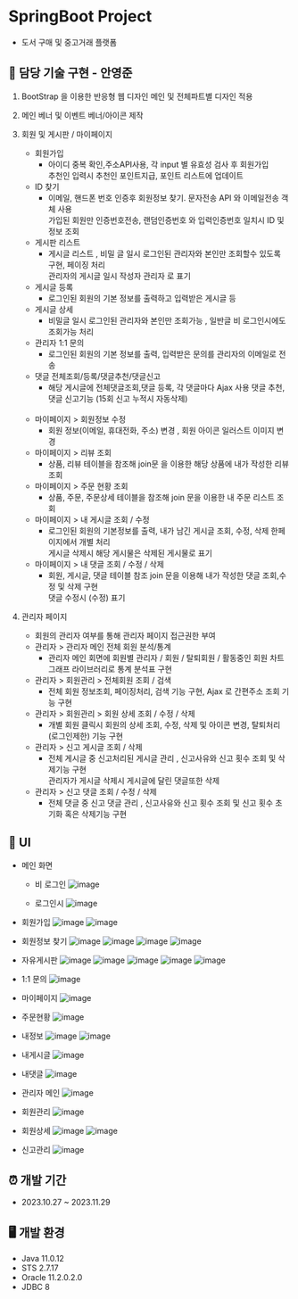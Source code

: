 # SpringBoot Project
* 도서 구매 및 중고거래 플랫폼

## 📌 담당 기술 구현 - 안영준 
1) BootStrap 을 이용한 반응형 웹 디자인 메인 및 전체파트별 디자인 적용
2) 메인 베너 및 이벤트 베너/아이콘 제작 
3) 회원 및 게시판 / 마이페이지
   * 회원가입
     - 아이디 중복 확인,주소API사용, 각 input 별 유효성 검사 후 회원가입  <br>
       추천인 입력시 추천인 포인트지급, 포인트 리스트에 업데이트
   * ID 찾기
     - 이메일, 핸드폰 번호 인증후 회원정보 찾기. 문자전송 API 와 이메일전송 객체 사용  <br>
       가입된 회원만 인증번호전송, 랜덤인증번호 와 입력인증번호 일치시 ID 및 정보 조회 
   * 게시판 리스트
     - 게시글 리스트 , 비밀 글 일시 로그인된 관리자와 본인만 조회할수 있도록 구현, 페이징 처리  <br>
     관리자의 게시글 일시 작성자 관리자 로 표기 
   * 게시글 등록
     - 로그인된 회원의 기본 정보를 출력하고 입력받은 게시글 등
   * 게시글 상세
     - 비밀글 일시 로그인된 관리자와 본인만 조회가능 , 일반글 비 로그인시에도 조회가능 처리
   * 관리자 1:1 문의
     - 로그인된 회원의 기본 정보를 출력, 입력받은 문의를 관리자의 이메일로 전송
   * 댓글 전체조회/등록/댓글추천/댓글신고
     - 해당 게시글에 전체댓글조회,댓글 등록, 각 댓글마다 Ajax 사용 댓글 추천, 댓글 신고기능 (15회 신고 누적시 자동삭제)
      <br>
   * 마이페이지 > 회원정보 수정
     - 회원 정보(이메일, 휴대전화, 주소) 변경 , 회원 아이콘 일러스트 이미지 변경 
   * 마이페이지 > 리뷰 조회
     - 상품, 리뷰 테이블을 참조해 join문 을 이용한 해당 상품에 내가 작성한 리뷰 조회
   * 마이페이지 > 주문 현황 조회
     - 상품, 주문, 주문상세 테이블을 참조해 join 문을 이용한 내 주문 리스트 조회
   * 마이페이지 > 내 게시글 조회 / 수정 
     - 로그인된 회원의 기본정보를 출력, 내가 남긴 게시글 조회, 수정, 삭제 한페이지에서 개별 처리  <br>
       게시글 삭제시 해당 게시물은 삭제된 게시물로 표기 
   * 마이페이지 > 내 댓글 조회 / 수정 / 삭제
     - 회원, 게시글, 댓글 테이블 참조 join 문을 이용해 내가 작성한 댓글 조회,수정 및 삭제 구현  <br>
       댓글 수정시 (수정) 표기
       
4) 관리자 페이지
   * 회원의 관리자 여부를 통해 관리자 페이지 접근권한 부여
   * 관리자 > 관리자 메인 전체 회원 분석/통계
     - 관리자 메인 회면에 회원별 관리자 / 회원 / 탈퇴회원 / 활동중인 회원 차트 그래프 라이브러리로 통계 분석표 구현
   * 관리자 > 회원관리 >  전체회원 조회 / 검색
     - 전체 회원 정보조회, 페이징처리, 검색 기능 구현, Ajax 로 간편주소 조회 기능 구현
   * 관리자 > 회원관리 >  회원 상세 조회 / 수정 / 삭제 
     - 개별 회원 클릭시 회원의 상세 조회, 수정, 삭제 및 아이콘 변경, 탈퇴처리(로그인제한) 기능 구현 
   * 관리자 > 신고 게시글 조회 / 삭제
     - 전체 게시글 중 신고처리된 게시글 관리 , 신고사유와 신고 횟수 조회 및 삭제기능 구현  <br>
       관리자가 게시글 삭제시 게시글에 달린 댓글또한 삭제 
   * 관리자 > 신고 댓글 조회 / 수정 / 삭제
     - 전체 댓글 중 신고 댓글 관리 , 신고사유와 신고 횟수 조회 및 신고 횟수 초기화 혹은 삭제기능 구현

## 📰 UI
* 메인 화면
  - 비 로그인
  ![image](https://github.com/ayj8487/DADOK/assets/78454625/d97195d0-840d-464a-8f6c-05c9b13063dd)

  - 로그인시 
  ![image](https://github.com/ayj8487/DADOK/assets/78454625/537aff49-83dc-4a0a-b341-5fca8d50e359)
* 회원가입
  ![image](https://github.com/ayj8487/DADOK/assets/78454625/b664be6d-3748-4ebb-a929-9c3b6f8862e0)
  ![image](https://github.com/ayj8487/DADOK/assets/78454625/4e08570b-55c2-42ba-8914-0a24fe23d773)
* 회원정보 찾기
  ![image](https://github.com/ayj8487/DADOK/assets/78454625/6c4d5af8-7803-4fbc-a4ee-f3edfaf68caa)
  ![image](https://github.com/ayj8487/DADOK/assets/78454625/26f72cdd-909f-421b-bf55-9bd2d6561758)
  ![image](https://github.com/ayj8487/DADOK/assets/78454625/0c98c1a8-c007-4a3b-acfc-939fb0ac2e26)
  ![image](https://github.com/ayj8487/DADOK/assets/78454625/fdf7c79a-64c5-4ee3-9969-1b5baebd1dc5)
* 자유게시판
  ![image](https://github.com/ayj8487/DADOK/assets/78454625/56c47969-b75f-445d-a579-93853f42fa90)
  ![image](https://github.com/ayj8487/DADOK/assets/78454625/7f97feaa-bcf1-4d4b-b2ae-556032af8f72)
  ![image](https://github.com/ayj8487/DADOK/assets/78454625/b6263d73-68da-4bb1-9c61-57b90d8b6697)
  ![image](https://github.com/ayj8487/DADOK/assets/78454625/bb1502dc-3efe-4f1c-b8c5-b24cb7ea5632)
  ![image](https://github.com/ayj8487/DADOK/assets/78454625/d7120cd6-f8bf-4d7a-96dc-8077f84ebace)
* 1:1 문의
  ![image](https://github.com/ayj8487/DADOK/assets/78454625/36719e3a-4d60-4173-8e0e-fe657b8a9b12)
* 마이페이지
  ![image](https://github.com/ayj8487/DADOK/assets/78454625/085d3957-86ed-434a-aaea-209bc72353b9)
* 주문현황
  ![image](https://github.com/ayj8487/DADOK/assets/78454625/72509bbf-eae5-417d-a83d-12ab94eae666)
* 내정보
  ![image](https://github.com/ayj8487/DADOK/assets/78454625/4a7f16bd-2010-447b-9ddc-b0a71f8241cb)
  ![image](https://github.com/ayj8487/DADOK/assets/78454625/97eebccf-4f8b-4c73-943e-be57717799ec)
* 내게시글
  ![image](https://github.com/ayj8487/DADOK/assets/78454625/b4d084b8-99fb-42ac-9683-af1f748c1189)
* 내댓글
  ![image](https://github.com/ayj8487/DADOK/assets/78454625/d3ce080b-73b6-4c2d-9f2a-540af57481ed)

* 관리자 메인
  ![image](https://github.com/ayj8487/DADOK/assets/78454625/7d4ff66e-c516-4c09-a3bf-9be26dbdb8c9)

* 회원관리
  ![image](https://github.com/ayj8487/DADOK/assets/78454625/7e2f8445-d8aa-4faa-a0de-fad09d0f1abb)

* 회원상세
  ![image](https://github.com/ayj8487/DADOK/assets/78454625/8945d2fe-4c7d-4567-9617-23f3e8d50aa3)
  ![image](https://github.com/ayj8487/DADOK/assets/78454625/dee7202f-df2c-4292-86ff-6db49b1ad9b3)

* 신고관리
  ![image](https://github.com/ayj8487/DADOK/assets/78454625/db1a6506-f647-41c7-885d-a765b25c8e33)

       
## ⏰ 개발 기간
* 2023.10.27 ~ 2023.11.29

## 🖥️ 개발 환경
* Java 11.0.12
* STS 2.7.17
* Oracle 11.2.0.2.0
* JDBC 8   

